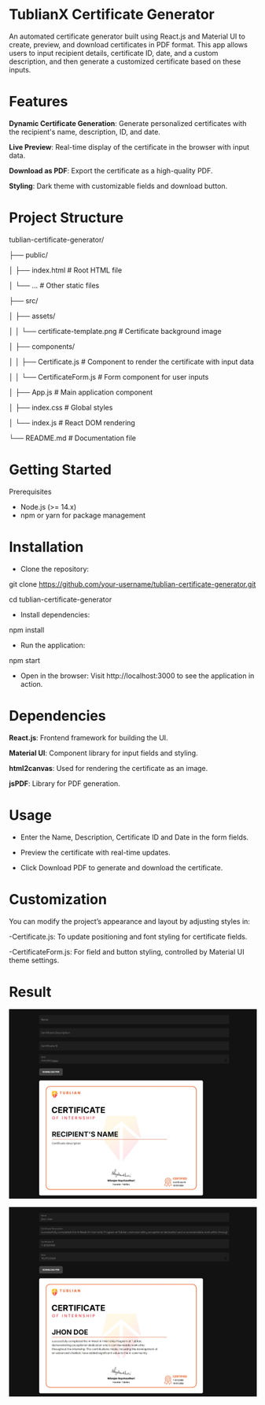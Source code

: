 # TublianX Certificate Generator

An automated certificate generator built using React.js and Material UI to create, preview, and download certificates in PDF format. This app allows users to input recipient details, certificate ID, date, and a custom description, and then generate a customized certificate based on these inputs.


# Features

**Dynamic Certificate Generation**: Generate personalized certificates with the recipient's name, description, ID, and date.

**Live Preview**: Real-time display of the certificate in the browser with input data.

**Download as PDF**: Export the certificate as a high-quality PDF.

**Styling**: Dark theme with customizable fields and download button.


# Project Structure

tublian-certificate-generator/

├── public/

│   ├── index.html          # Root HTML file

│   └── ...                 # Other static files

├── src/

│   ├── assets/

│   │   └── certificate-template.png   # Certificate background image

│   ├── components/

│   │   ├── Certificate.js  # Component to render the certificate with input data

│   │   └── CertificateForm.js # Form component for user inputs

│   ├── App.js              # Main application component

│   ├── index.css           # Global styles

│   └── index.js            # React DOM rendering

└── README.md               # Documentation file


# Getting Started

Prerequisites

 - Node.js (>= 14.x)
 - npm or yarn for package management


# Installation

 - Clone the repository:

 git clone https://github.com/your-username/tublian-certificate-generator.git

 cd tublian-certificate-generator

 - Install dependencies:

 npm install

 - Run the application:

npm start

 - Open in the browser: Visit http://localhost:3000 to see the application in action.


# Dependencies

**React.js**: Frontend framework for building the UI.

**Material UI**: Component library for input fields and styling.

**html2canvas**: Used for rendering the certificate as an image.

**jsPDF**: Library for PDF generation.


# Usage

 - Enter the Name, Description, Certificate ID and Date in the form fields.

 - Preview the certificate with real-time updates.

 - Click Download PDF to generate and download the certificate.


# Customization

You can modify the project’s appearance and layout by adjusting styles in:

 -Certificate.js: To update positioning and font styling for certificate fields.

 -CertificateForm.js: For field and button styling, controlled by Material UI theme settings.

# Result

![result](src/assets//1.jpeg)


![result](src/assets//2.jpeg)
